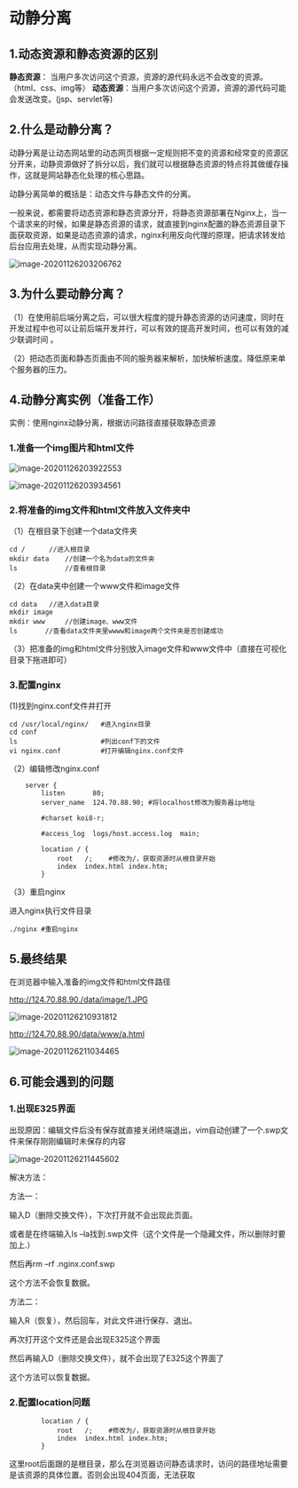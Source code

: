 # 动静分离

## 1.动态资源和静态资源的区别

**静态资源**： 当用户多次访问这个资源，资源的源代码永远不会改变的资源。（html、css、img等）
**动态资源**：当用户多次访问这个资源，资源的源代码可能会发送改变。(jsp、servlet等)

## 2.什么是动静分离？

动静分离是让动态网站里的动态网页根据一定规则把不变的资源和经常变的资源区分开来，动静资源做好了拆分以后，我们就可以根据静态资源的特点将其做缓存操作，这就是网站静态化处理的核心思路。

动静分离简单的概括是：动态文件与静态文件的分离。

一般来说，都需要将动态资源和静态资源分开，将静态资源部署在Nginx上，当一个请求来的时候，如果是静态资源的请求，就直接到nginx配置的静态资源目录下面获取资源，如果是动态资源的请求，nginx利用反向代理的原理，把请求转发给后台应用去处理，从而实现动静分离。

![image-20201126203206762](动静分离.assets/image-20201126203206762.png)

## 3.为什么要动静分离？

（1）在使用前后端分离之后，可以很大程度的提升静态资源的访问速度，同时在开发过程中也可以让前后端开发并行，可以有效的提高开发时间，也可以有效的减少联调时间 。

（2）把动态页面和静态页面由不同的服务器来解析，加快解析速度。降低原来单个服务器的压力。

## 4.动静分离实例（准备工作）

实例：使用nginx动静分离，根据访问路径直接获取静态资源

### 1.准备一个img图片和html文件

![image-20201126203922553](动静分离.assets/image-20201126203922553.png)

![image-20201126203934561](动静分离.assets/image-20201126203934561.png)

### 2.将准备的img文件和html文件放入文件夹中

（1）在根目录下创建一个data文件夹

```
cd /      //进入根目录
mkdir data    //创建一个名为data的文件夹
ls            //查看根目录
```

（2）在data夹中创建一个www文件和image文件

```   
cd data   //进入data目录
mkdir image   
mkdir www     //创建image、www文件
ls       //查看data文件夹里wwww和image两个文件夹是否创建成功
```

（3）把准备的img和html文件分别放入image文件和www文件中（直接在可视化目录下拖进即可）

### 3.配置nginx

(1)找到nginx.conf文件并打开

```
cd /usr/local/nginx/   #进入nginx目录
cd conf                  
ls                     #列出conf下的文件
vi nginx.conf          #打开编辑nginx.conf文件
```

（2）编辑修改nginx.conf

```
    server {
        listen       80;
        server_name  124.70.88.90; #将localhost修改为服务器ip地址

        #charset koi8-r;

        #access_log  logs/host.access.log  main;

        location / {
            root   /;    #修改为/，获取资源时从根目录开始
            index  index.html index.htm;
        }
```

（3）重启nginx

进入nginx执行文件目录

```
./nginx #重启nginx
```

## 5.最终结果

在浏览器中输入准备的img文件和html文件路径

http://124.70.88.90./data/image/1.JPG

![image-20201126210931812](动静分离.assets/image-20201126210931812.png)



http://124.70.88.90/data/www/a.html

![image-20201126211034465](动静分离.assets/image-20201126211034465.png)

## 6.可能会遇到的问题

### 1.出现E325界面

出现原因：编辑文件后没有保存就直接关闭终端退出，vim自动创建了一个.swp文件来保存刚刚编辑时未保存的内容

![image-20201126211445602](动静分离.assets/image-20201126211445602.png)

解决方法：

方法一：

输入D（删除交换文件），下次打开就不会出现此页面。

或者是在终端输入ls –la找到.swp文件（这个文件是一个隐藏文件，所以删除时要加上.）

然后再rm –rf .nginx.conf.swp 

这个方法不会恢复数据。

方法二：

输入R（恢复），然后回车，对此文件进行保存、退出。

再次打开这个文件还是会出现E325这个界面

然后再输入D（删除交换文件），就不会出现了E325这个界面了

这个方法可以恢复数据。

### 2.配置location问题

```
        location / {
            root   /;    #修改为/，获取资源时从根目录开始
            index  index.html index.htm;
        }
```

这里root后面跟的是根目录，那么在浏览器访问静态请求时，访问的路径地址需要是该资源的具体位置。否则会出现404页面，无法获取